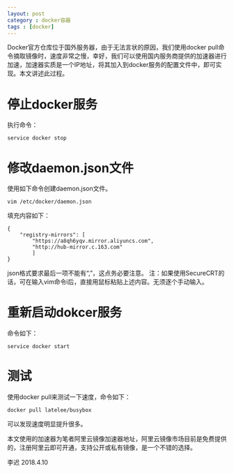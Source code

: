 ```yaml
---  
layout: post  
category : docker容器  
tags : [docker]  
---  
```

Docker官方仓库位于国外服务器，由于无法言状的原因，我们使用docker pull命令摘取镜像时，速度非常之慢，幸好，我们可以使用国内服务商提供的加速器进行加速，加速器实质是一个IP地址，将其加入到docker服务的配置文件中，即可实现。本文讲述此过程。<!-- more -->

# 停止docker服务
执行命令：
```
service docker stop
```
# 修改daemon.json文件

使用如下命令创建daemon.json文件。
```
vim /etc/docker/daemon.json 
```
填充内容如下：
```
{
    "registry-mirrors": [
        "https://a8qh6yqv.mirror.aliyuncs.com",
        "http://hub-mirror.c.163.com"
        ]
}
```
json格式要求最后一项不能有“,”，这点务必要注意。
注：如果使用SecureCRT的话，可在输入vim命令i后，直接用鼠标粘贴上述内容。无须逐个手动输入。
# 重新启动dokcer服务
命令如下：
```
service docker start
```

# 测试
使用docker pull来测试一下速度，命令如下：
```
docker pull latelee/busybox
```
可以发现速度明显提升很多。

本文使用的加速器为笔者阿里云镜像加速器地址，阿里云镜像市场目前是免费提供的，注册阿里云即可开通，支持公开或私有镜像，是一个不错的选择。

李迟 2018.4.10